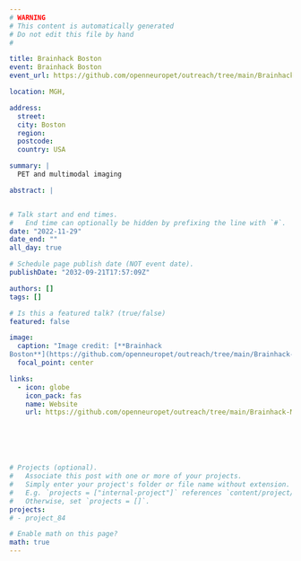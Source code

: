 ```yaml
---
# WARNING
# This content is automatically generated
# Do not edit this file by hand
#

title: Brainhack Boston
event: Brainhack Boston
event_url: https://github.com/openneuropet/outreach/tree/main/Brainhack-MGH2022

location: MGH,

address:
  street:
  city: Boston
  region:
  postcode:
  country: USA

summary: |
  PET and multimodal imaging

abstract: |


# Talk start and end times.
#   End time can optionally be hidden by prefixing the line with `#`.
date: "2022-11-29"
date_end: ""
all_day: true

# Schedule page publish date (NOT event date).
publishDate: "2032-09-21T17:57:09Z"

authors: []
tags: []

# Is this a featured talk? (true/false)
featured: false

image:
  caption: "Image credit: [**Brainhack
Boston**](https://github.com/openneuropet/outreach/tree/main/Brainhack-MGH2022)"
  focal_point: center

links:
  - icon: globe
    icon_pack: fas
    name: Website
    url: https://github.com/openneuropet/outreach/tree/main/Brainhack-MGH2022






# Projects (optional).
#   Associate this post with one or more of your projects.
#   Simply enter your project's folder or file name without extension.
#   E.g. `projects = ["internal-project"]` references `content/project/deep-learning/index.md`.
#   Otherwise, set `projects = []`.
projects:
# - project_84

# Enable math on this page?
math: true
---
```

